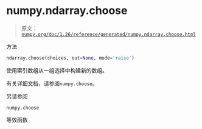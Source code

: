 # numpy.ndarray.choose

> 原文：[`numpy.org/doc/1.26/reference/generated/numpy.ndarray.choose.html`](https://numpy.org/doc/1.26/reference/generated/numpy.ndarray.choose.html)

方法

```py
ndarray.choose(choices, out=None, mode='raise')
```

使用索引数组从一组选择中构建新的数组。

有关详细文档，请参阅`numpy.choose`。

另请参阅

`numpy.choose`

等效函数
